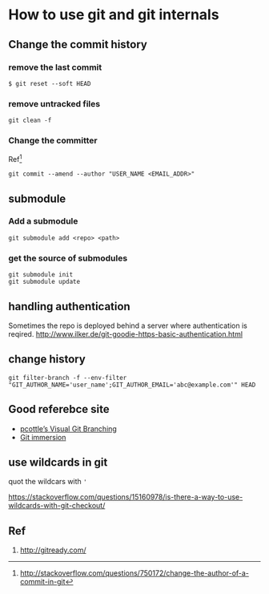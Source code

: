 # How to use git and git internals

## Change the commit history

### remove the last commit

```
$ git reset --soft HEAD
```

### remove untracked files

```
git clean -f
```

### Change the committer

Ref[^1]

```
git commit --amend --author "USER_NAME <EMAIL_ADDR>"
```

## submodule

### Add a submodule

```
git submodule add <repo> <path>
```

### get the source of submodules

```
git submodule init
git submodule update
```

## handling authentication

Sometimes the repo is deployed behind a server where authentication is reqired.
http://www.ilker.de/git-goodie-https-basic-authentication.html


## change history

```
git filter-branch -f --env-filter "GIT_AUTHOR_NAME='user_name';GIT_AUTHOR_EMAIL='abc@example.com'" HEAD
```

## Good referebce site

- [pcottle’s Visual Git Branching ](http://pcottle.github.io/learnGitBranching/)
- [Git immersion](http://gitimmersion.com/index.html)

[^1]: http://stackoverflow.com/questions/750172/change-the-author-of-a-commit-in-git


## use wildcards in git

quot the wildcars with `'`

https://stackoverflow.com/questions/15160978/is-there-a-way-to-use-wildcards-with-git-checkout/



## Ref

1. http://gitready.com/

